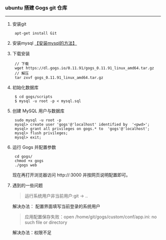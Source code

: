 ### ubuntu 搭建 Gogs git 仓库
---
1. 安装git
   ```
    apt-get install Git
   ```
2. 安装mysql [【安装mysql的方法】](./ubuntu-mysql.md)
3. 下载安装
   ```
    // 下载
    wget https://dl.gogs.io/0.11.91/gogs_0.11.91_linux_amd64.tar.gz
    // 解压
    tar zxvf gogs_0.11.91_linux_amd64.tar.gz
   ```
4. 初始化数据库
   ```
    $ cd gogs/scripts
    $ mysql -u root -p < mysql.sql
   ```
5. 创建 MySQL 用户与数据库
   ```
    sudo mysql -u root -p
    mysql> create user 'gogs'@'localhost' identified by  '<pwd>';
    mysql> grant all privileges on gogs.* to  'gogs'@'localhost';
    mysql> flush privileges;
    mysql> exit;
   ```
6. 运行 Gogs 并配置参数
   ```
    cd gogs/
    chmod +x gogs
    ./gogs web
   ```
    现在再打开浏览器访问 http://<IP>:3000 并按网页说明配置即可。

7. 遇到的一些问题
   > 运行系统用户非当前用户:git -> ..
   
   解决办法： 配置界面填写当前登录的系统用户

   > 应用配置保存失败：open /home/git/gogs/custom/conf/app.ini: no such file or directory

   解决办法：权限不足

